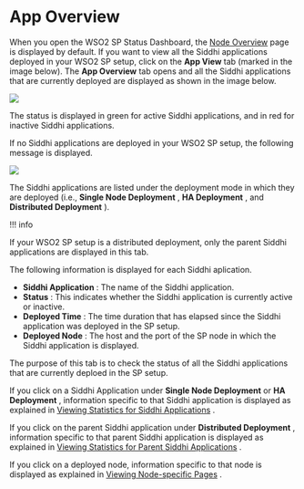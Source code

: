 # App Overview

When you open the WSO2 SP Status Dashboard, the [Node
Overview](_Node_Overview_) page is displayed by default. If you want to
view all the Siddhi applications deployed in your WSO2 SP setup, click
on the **App View** tab (marked in the image below). The **App
Overview** tab opens and all the Siddhi applications that are currently
deployed are displayed as shown in the image below.

![](attachments/112391082/112391084.png)

The status is displayed in green for active Siddhi applications, and in
red for inactive Siddhi applications.

If no Siddhi applications are deployed in your WSO2 SP setup, the
following message is displayed.

![](attachments/112391082/112391083.png)

  

The Siddhi applications are listed under the deployment mode in which
they are deployed (i.e., **Single Node Deployment** , **HA Deployment**
, and **Distributed Deployment** ).  

!!! info

If your WSO2 SP setup is a distributed deployment, only the parent
Siddhi applications are displayed in this tab.


The following information is displayed for each Siddhi aplication.

-   **Siddhi Application** : The name of the Siddhi application.
-   **Status** : This indicates whether the Siddhi application is
    currently active or inactive.
-   **Deployed Time** : The time duration that has elapsed since the
    Siddhi application was deployed in the SP setup.
-   **Deployed Node** : The host and the port of the SP node in which
    the Siddhi application is displayed.

The purpose of this tab is to check the status of all the Siddhi
applications that are currently deploed in the SP setup.

If you click on a Siddhi Application under **Single Node Deployment** or
**HA Deployment** , information specific to that Siddhi application is
displayed as explained in [Viewing Statistics for Siddhi
Applications](_Viewing_Statistics_for_Siddhi_Applications_) .

If you click on the parent Siddhi application under **Distributed
Deployment** , information specific to that parent Siddhi application is
displayed as explained in [Viewing Statistics for Parent Siddhi
Applications](_Viewing_Statistics_for_Parent_Siddhi_Applications_) .

If you click on a deployed node, information specific to that node is
displayed as explained in [Viewing Node-specific
Pages](_Viewing_Node-specific_Pages_) .

  

  
